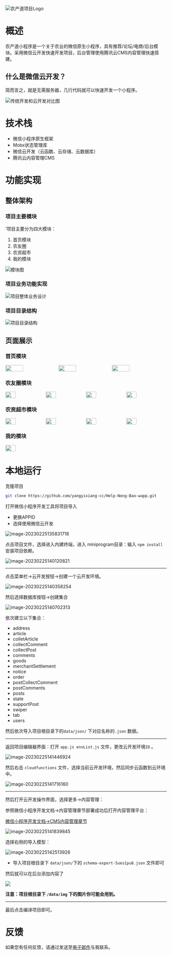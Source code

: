 ![农产道项目Logo](./data/readme/logo.png)

#  概述

农产道小程序是一个关于农业的微信原生小程序，具有推荐/论坛/电商/后台模块。采用微信云开发快速开发项目，后台管理使用腾讯云CMS内容管理快速搭建。

##  什么是微信云开发？

简而言之，就是无需服务器，几行代码就可以快速开发一个小程序。

![传统开发和云开发对比图](./data/readme/s1.jpg)

#  技术栈

* 微信小程序原生框架
* Mobx状态管理库
* 微信云开发（云函数、云存储、云数据库）
* 腾讯云内容管理CMS

#  功能实现

##  整体架构

###  项目主要模块

‘项目主要分为四大模块：

1. 首页模块
2. 农友圈
3. 农资超市
4. 我的模块

![模块图](./data/readme/s3.png)

###   项目业务功能实现

![项目整体业务设计](./data/readme/s4.png)

###  项目目录结构

![项目目录结构](./data/readme/s5.png)

##  页面展示

###  首页模块

<div style="display: flex;">
    <img src="./data/readme/s9.png" style="width:33%;" />
    <img src="./data/readme/s10.png" style="width:33%;" />
    <img src="./data/readme/s13.png" style="width:33%;" /> 
</div>



###  农友圈模块

<div style="display:flex;">
    <img src="./data/readme/s14.png" style="width:25%;" />
    <img src="./data/readme/s15.png" style="width:25%;" />
    <img src="./data/readme/s16.png" style="width:25%;" />
    <img src="./data/readme/s17.png" style="width:25%;" />
</div>

### 农资超市模块

<div style="display:flex;">
    <img src="./data/readme/s18.png" style="width:25%;" />
    <img src="./data/readme/s23.png" style="width:25%;" />
    <img src="./data/readme/s24.png" style="width:25%;" />
    <img src="./data/readme/s26.png" style="width:25%;" />
</div>

###  我的模块

<div style="display:flex;">
    <img src="./data/readme/s27.png" style="width:25%" />
</div>

#  本地运行

克隆项目

```sh
git clone https://github.com/yangyixiang-cc/Help-Nong-Bao-wapp.git
```

打开微信小程序开发工具将项目导入

* 更换APPID
* 选择使用微信云开发

![image-20230225135831718](./data/readme/image-20230225135831718.png)

点击项目文件，选择进入内建终端，进入 miniprogram目录：输入 `npm install`  安装项目依赖。

![image-20230225140120821](./data/readme/image-20230225140120821.png)

***

点击菜单栏->云开发按钮->创建一个云开发环境。

![image-20230225140358254](./data/readme/image-20230225140358254.png)

然后选择数据库按钮->创建集合



![image-20230225140702313](./data/readme/image-20230225140702313.png)

依次建立以下集合：

* address
* article
* colletArticle
* collectComment
* collectPost
* comments
* goods
* merchantSettlement
* notice
* order
* postCollectComment
* postComments
* posts
* state
* supportPost
* swiper
* tab
* users

然后依次导入项目根目录下的`data/json/`  下对应名称的`.json` 数据。

***

返回项目编辑器界面：打开 `app.js envList.js` 文件，更改云开发环境`ID` 。

![image-20230225141446924](./data/readme/image-20230225141446924.png)

然后右击 `cloudfunctions`  文件，选择当前云开发环境，然后同步云函数到云环境中。

![image-20230225141716160](./data/readme/image-20230225141716160.png)

***

然后打开云开发操作界面，选择更多->内容管理：

参照微信小程序开发文档->内容管理章节部署成功后打开内容管理平台：

[微信小程序开发文档->CMS内容管理章节](https://developers.weixin.qq.com/miniprogram/dev/wxcloud/guide/extensions/cms/guidance.html)

![image-20230225141839845](./data/readme/image-20230225141839845.png)

选择右侧的导入模型：

![image-20230225142513926](./data/readme/image-20230225142513926.png)

* 导入项目根目录下 `data/json/`下的 `schema-export-5ues1pu8.json` 文件即可

然后就可以在后台添加内容了

![](./data/readme/s2.png)

**注意：项目根目录下 `/data/img`  下的图片你可能会用到。**

***

最后点击编译项目即可。

#  反馈

如果您有任何反馈，请通过发送至[电子邮件](mailto:workyyx@163.com)与我联系。